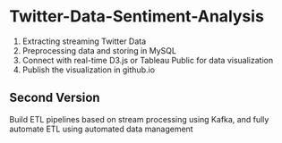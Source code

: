 # Twitter-Data-Sentiment-Analysis

1. Extracting streaming Twitter Data
2. Preprocessing data and storing in MySQL
3. Connect with real-time D3.js or Tableau Public for data visualization
4. Publish the visualization in github.io

## Second Version
Build ETL pipelines based on stream processing using Kafka, and fully automate ETL using automated data management
